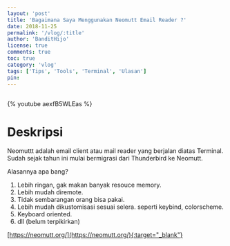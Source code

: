 ```yaml
---
layout: 'post'
title: 'Bagaimana Saya Menggunakan Neomutt Email Reader ?'
date: 2018-11-25
permalink: '/vlog/:title'
author: 'BanditHijo'
license: true
comments: true
toc: true
category: 'vlog'
tags: ['Tips', 'Tools', 'Terminal', 'Ulasan']
pin:
---
```


<div style="margin-top:30px;"></div>

{% youtube aexfB5WLEas %}

# Deskripsi

Neomuttt adalah email client atau mail reader yang berjalan diatas Terminal.
Sudah sejak tahun ini mulai bermigrasi dari Thunderbird ke Neomutt.

Alasannya apa bang?

1. Lebih ringan, gak makan banyak resouce memory.
2. Lebih mudah diremote.
3. Tidak sembarangan orang bisa pakai.
4. Lebih mudah dikustomisasi sesuai selera. seperti keybind, colorscheme.
5. Keyboard oriented.
6. dll (belum terpikirkan)

[https://neomutt.org/](https://neomutt.org/){:target="_blank"}

